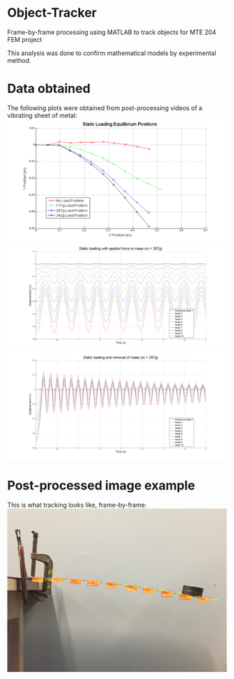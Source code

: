 # Object-Tracker
Frame-by-frame processing using MATLAB to track objects for MTE 204 FEM project

This analysis was done to confirm mathematical models by experimental method.

# Data obtained
The following plots were obtained from post-processing videos of a vibrating sheet of metal:
![post-image](https://raw.githubusercontent.com/mihai93/Object-Tracker/master/post2.png)
![post-image](https://raw.githubusercontent.com/mihai93/Object-Tracker/master/post3.png)
![post-image](https://raw.githubusercontent.com/mihai93/Object-Tracker/master/post4.png)

# Post-processed image example
This is what tracking looks like, frame-by-frame:
![post-image](https://raw.githubusercontent.com/mihai93/Object-Tracker/master/post1.png)
